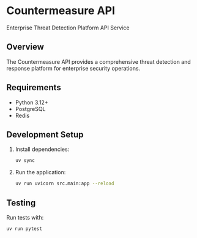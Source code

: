 # Countermeasure API

Enterprise Threat Detection Platform API Service

## Overview

The Countermeasure API provides a comprehensive threat detection and response platform for enterprise security operations.

## Requirements

- Python 3.12+
- PostgreSQL
- Redis

## Development Setup

1. Install dependencies:
   ```bash
   uv sync
   ```

2. Run the application:
   ```bash
   uv run uvicorn src.main:app --reload
   ```

## Testing

Run tests with:
```bash
uv run pytest
```